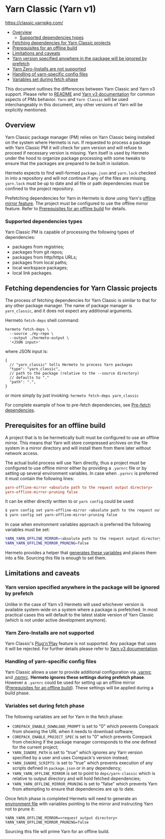 # Yarn Classic (Yarn v1)

<https://classic.yarnpkg.com/>

* [Overview]
  * [Supported dependencies types]
* [Fetching dependencies for Yarn Classic projects]
* [Prerequisites for an offline build]
* [Limitations and caveats]
 * [Yarn version specified anywhere in the package will be ignored by prefetch]
 * [Yarn Zero-Installs are not supported]
 * [Handling of yarn-specific config files]
 * [Variables set during fetch phase]

This document outlines the differences between Yarn Classic and Yarn v3 support.
Please refer to [README] and [Yarn v3 documentation] for
common aspects of PMs behavior. `Yarn` and `Yarn Classic` will be used interchangeably
in this document, any other versions of Yarn will be explicitly mentioned.

## Overview

Yarn Classic package manager (PM) relies on Yarn Classic being installed on the system
where Hermeto is run. If requested to process a package with Yarn Classic PM it will
check for yarn version and will refuse to proceed if necessary version is missing.
Yarn itself is used by Hermeto under the hood to organize package processing with
some tweaks to ensure that the packages are prepared to be built in isolation.

Hermeto expects to find well-formed `package.json` and `yarn.lock` checked in into a
repository and will not continue if any of the files are missing. `yarn.lock` must be up to
date and all file or path dependencies must be confined to the project repository.

Prefetching dependencies for Yarn in Hermeto is done using Yarn's [offline mirror feature].
The project must be configured to use the offline mirror feature. Refer to
[Prerequisites for an offline build] for details.

### Supported dependencies types

Yarn Classic PM is capable of processing the following types of dependencies:
 * packages from registries;
 * packages from git repos;
 * packages from http/https URLs;
 * packages from local paths;
 * local workspace packages;
 * local link packages.


## Fetching dependencies for Yarn Classic projects

The process of fetching dependencies for Yarn Classic is similar to that for any other
package manager. The name of package manager is `yarn_classic`, and it does not expect
any additional arguments.

Hermeto ``fetch-deps`` shell command:

```shell
hermeto fetch-deps \
  --source ./my-repo \
  --output ./hermeto-output \
  '<JSON input>'
```

where JSON input is:
```jsonc
{
  // "yarn_classic" tells Hermeto to process Yarn packages
  "type": "yarn_classic",
  // path to the package (relative to the --source directory)
  // defaults to "."
  "path": ".",
}
```

or more simply by just invoking:
``hermeto fetch-deps yarn_classic``

For complete example of how to pre-fetch dependencies, see [Pre-fetch dependencies].

## Prerequisites for an offline build

A project that is to be hermetically built must be configured to use an offline
mirror.  This means that Yarn will store compressed archives on the file system
in a mirror directory and will install them from there later without network
access.

The actual build process will use Yarn directly, thus a project must be
configured to use offline mirror either by providing a `.yarnrc` file or by
setting up several environment variables. In case when `.yarnrc` is preferred
it must contain the following lines:

```ini
yarn-offline-mirror <absolute path to the request output directory>
yarn-offline-mirror-pruning false
```

It can be either directly written to or `yarn config` could be used:
```bash
$ yarn config set yarn-offline-mirror <absolute path to the request output directory>
$ yarn config set yarn-offline-mirror-pruning false
```

In case when environment variables approach is preferred the following
variables must be set:

```bash
YARN_YARN_OFFLINE_MIRROR=<absolute path to the request output directory>
YARN_YARN_OFFLINE_MIRROR_PRUNING=false
```
Hermeto provides a helper that [generates these variables] and places them into a file.
Sourcing this file is enough to set them.

## Limitations and caveats

### Yarn version specified anywhere in the package will be ignored by prefetch

Unlike in the case of Yarn v3 Hermeto will used whichever version is available system-wide
on a system where a package is prefetched. In most practical cases this will default to
the latest stable version of Yarn Classic (which is not under active
development anymore).

### Yarn Zero-Installs are not supported

Yarn Classic's [Plug'n'Play] feature is not supported. Any package that uses
it will be rejected. For further details please refer to [Yarn v3 documentation].

### Handling of yarn-specific config files

Yarn Classic allows a user to provide additional configuration via [.yarnrc]
and [.npmrc].  **Hermeto ignores these settings during prefetch phase**.
However a `.yarnrc` could be used for setting up an offline mirror
([Prerequisites for an offline build]).  These settings will be applied during
a build phase.

### Variables set during fetch phase

The following variables are set for Yarn in the fetch phase:

 * `COREPACK_ENABLE_DOWNLOAD_PROMPT` is set to "0" which prevents
   Corepack from showing the URL when it needs to download software;
 * `COREPACK_ENABLE_PROJECT_SPEC` is set to "0" which prevents
   Corepack from checking if the package manager corresponds to the one
   defined for the current project;
 * `YARN_IGNORE_PATH` is set to "true" which ignores any Yarn version specified by a user and
   uses Corepack's version instead;
 * `YARN_IGNORE_SCRIPTS`: is set to "true" which prevents execution of any scripts defined in
   `package.json` or in any dependency;
 * `YARN_YARN_OFFLINE_MIRROR` is set to point to `deps/yarn-classic` which is relative to
   output directory and will hold fetched dependencies;
 * `YARN_YARN_OFFLINE_MIRROR_PRUNING` is set to "false" which prevents Yarn from attempting to
   ensure that dependencies are up to date.

Once fetch phase is completed Hermeto will need to generate an
[environment file] with variables pointing to the mirror
and instructing Yarn not to prune it:

```
YARN_YARN_OFFLINE_MIRROR=<request output directory>
YARN_YARN_OFFLINE_MIRROR_PRUNING=false
```

Sourcing this file will prime Yarn for an offline build.

[README]: ../README.md#yarn
[Yarn v3 documentation]: yarn.md
[Pre-fetch dependencies]: usage.md#pre-fetch-dependencies
[Plug'n'Play]: https://classic.yarnpkg.com/en/docs/pnp
[.yarnrc]: https://classic.yarnpkg.com/lang/en/docs/yarnrc/
[.npmrc]: https://classic.yarnpkg.com/en/docs/cli/cache#toc-change-the-cache-path-for-yarn
[offline mirror feature]: https://classic.yarnpkg.com/blog/2016/11/24/offline-mirror/
[generates these variables]: usage.md#generate-environment-variables
[environment file]: usage.md#generate-environment-variables
[Overview]: #overview
[Supported dependencies types]: #supported-dependencies-types
[Yarn Zero-Installs are not supported]: #dealing-with-Yarn-Zero-Installs
[Fetching dependencies for Yarn Classic projects]: #fetching-dependencies-for-yarn-classic-projects
[Handling of yarn-specific config files]: #handling-of-yarn-specific-config-files
[Prerequisites for an offline build]: #prerequisites-for-an-offline-build
[Variables set during fetch phase]: #variables-set-during-fetch-phase
[Limitations and caveats]:  #limitations-and-caveats
[Yarn version specified anywhere in the package will be ignored by prefetch]:  #yarn-version-specified-anywhere-in-the-package-will-be-ignored-by-prefetch
